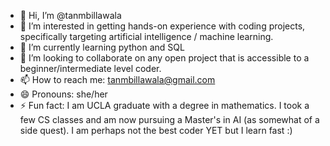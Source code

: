 - 👋 Hi, I’m @tanmbillawala
- 👀 I’m interested in getting hands-on experience with coding projects, specifically targeting artificial intelligence / machine learning.
- 🌱 I’m currently learning python and SQL
- 💞️ I’m looking to collaborate on any open project that is accessible to a beginner/intermediate level coder. 
- 📫 How to reach me: tanmbillawala@gmail.com
- 😄 Pronouns: she/her
- ⚡ Fun fact: I am UCLA graduate with a degree in mathematics. I took a few CS classes and am now pursuing a Master's in AI (as somewhat of a side quest).
I am perhaps not the best coder YET but I learn fast :) 

<!---
tanmbillawala/tanmbillawala is a ✨ special ✨ repository because its `README.md` (this file) appears on your GitHub profile.
You can click the Preview link to take a look at your changes.
--->

